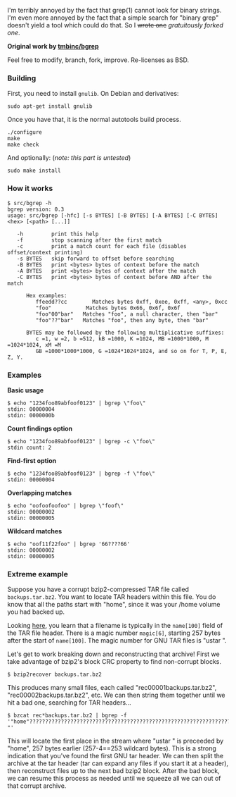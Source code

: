 I'm terribly annoyed by the fact that grep(1) cannot look for binary
strings. I'm even more annoyed by the fact that a simple search for 
"binary grep" doesn't yield a tool which could do that. So I ~~wrote one~~ *gratuitously forked one*.

**Original work by [tmbinc/bgrep](https://github.com/tmbinc/bgrep)**

Feel free to modify, branch, fork, improve. Re-licenses as BSD.

### Building
First, you need to install `gnulib`.  On Debian and derivatives:
```
sudo apt-get install gnulib
```

Once you have that, it is the normal autotools build process.
```
./configure
make
make check
```
And optionally: (*note: this part is untested*)
```
sudo make install
```

### How it works

```
$ src/bgrep -h
bgrep version: 0.3
usage: src/bgrep [-hfc] [-s BYTES] [-B BYTES] [-A BYTES] [-C BYTES] <hex> [<path> [...]]

   -h         print this help
   -f         stop scanning after the first match
   -c         print a match count for each file (disables offset/context printing)
   -s BYTES   skip forward to offset before searching
   -B BYTES   print <bytes> bytes of context before the match
   -A BYTES   print <bytes> bytes of context after the match
   -C BYTES   print <bytes> bytes of context before AND after the match

      Hex examples:
         ffeedd??cc        Matches bytes 0xff, 0xee, 0xff, <any>, 0xcc
         "foo"           Matches bytes 0x66, 0x6f, 0x6f
         "foo"00"bar"   Matches "foo", a null character, then "bar"
         "foo"??"bar"   Matches "foo", then any byte, then "bar"

      BYTES may be followed by the following multiplicative suffixes:
         c =1, w =2, b =512, kB =1000, K =1024, MB =1000*1000, M =1024*1024, xM =M
         GB =1000*1000*1000, G =1024*1024*1024, and so on for T, P, E, Z, Y.
```

### Examples
**Basic usage**
```
$ echo "1234foo89abfoof0123" | bgrep \"foo\"
stdin: 00000004
stdin: 0000000b
```
**Count findings option**
```
$ echo "1234foo89abfoof0123" | bgrep -c \"foo\"
stdin count: 2
```
**Find-first option**
```
$ echo "1234foo89abfoof0123" | bgrep -f \"foo\"
stdin: 00000004
```
**Overlapping matches**
```
$ echo "oofoofoofoo" | bgrep \"foof\"
stdin: 00000002
stdin: 00000005
```
**Wildcard matches**
```
$ echo "oof11f22foo" | bgrep '66????66'
stdin: 00000002
stdin: 00000005
```

### Extreme example

Suppose you have a corrupt bzip2-compressed TAR file called `backups.tar.bz2`.  You want to locate TAR headers within this file.  You do know that all the paths start with "home", since it was your /home volume you had backed up.

Looking [here](https://www.gnu.org/software/tar/manual/html_node/Standard.html), you learn that a filename is typically in the `name[100]` field of the TAR file header.  There is a magic number `magic[6]`, starting 257 bytes after the start of `name[100]`.
The magic number for GNU TAR files is "ustar  ".

Let's get to work breaking down and reconstructing that archive!  First we take advantage of bzip2's block CRC property to find non-corrupt blocks.

```
$ bzip2recover backups.tar.bz2
```
This produces many small files, each called "rec00001backups.tar.bz2", "rec00002backups.tar.bz2", etc.  We can then string them together until we hit a bad one, searching for TAR headers...

```
$ bzcat rec*backups.tar.bz2 | bgrep -f  '"home"??????????????????????????????????????????????????????????????????????????????????????????????????????????????????????????????????????????????????????????????????????????????????????????????????????????????????????????????????????????????????????????????????????????????????????????????????????????????????????????????????????????????????????????????????????????????????????????????????????????????????????????????????????????????????????????????????????????????????????????????????????????????????????????"ustar  "'
```
This will locate the first place in the stream where "ustar  " is preceeded by "home", 257 bytes earlier (257-4==253 wildcard bytes).  This is a strong indication that you've found the first GNU tar header.  We can then split the archive at the tar header (tar can expand any files if you start it at a header), then reconstruct files up to the next bad bzip2 block.  After the bad block, we can resume this process as needed until we squeeze all we can out of that corrupt archive.


